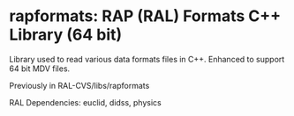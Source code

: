 # rapformats: RAP (RAL) Formats C++ Library (64 bit)

Library used to read various data formats files in C++. Enhanced to support 64 bit MDV files.

Previously in RAL-CVS/libs/rapformats

RAL Dependencies: euclid, didss, physics
